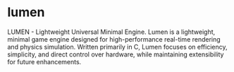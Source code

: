 # lumen
LUMEN -  Lightweight Universal Minimal Engine. Lumen is a lightweight, minimal game engine designed for high-performance real-time rendering and physics simulation. Written primarily in C, Lumen focuses on efficiency, simplicity, and direct control over hardware, while maintaining extensibility for future enhancements.

